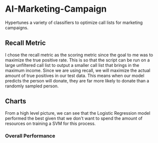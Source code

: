 # AI-Marketing-Campaign
Hypertunes a variety of classifiers to optimize call lists for marketing campaigns.

## Recall Metric
I chose the recall metric as the scoring metric since the goal to me was to maximize the true positive rate. This is so that the script can be run on a large unfiltered call list to output a smaller call list that brings in the maximum income. Since we are using recall, we will maximize the actual amount of true positives in our test data. This means when our model predicts the person will donate, they are far more likely to donate than a randomly sampled person.

## Charts
From a high level picture, we can see that the Logistic Regression model performed the best given that we don't want to spend the amount of resources on training a SVM for this process.
### Overall Performance
